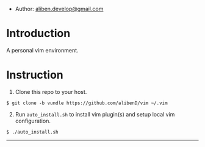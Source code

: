 * Author: aliben.develop@gmail.com

# Introduction

A personal vim environment.

# Instruction

1. Clone this repo to your host.

```
$ git clone -b vundle https://github.com/alibenD/vim ~/.vim
```

2. Run `auto_install.sh` to install vim plugin(s) and setup local vim configuration.
```
$ ./auto_install.sh
```

-----------------
